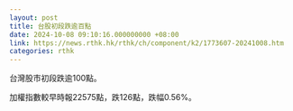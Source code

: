 ```yaml
---
layout: post
title: 台股初段跌逾百點
date: 2024-10-08 09:10:16.000000000 +08:00
link: https://news.rthk.hk/rthk/ch/component/k2/1773607-20241008.htm
categories: rthk
---
```


台灣股市初段跌逾100點。

加權指數較早時報22575點，跌126點，跌幅0.56%。
